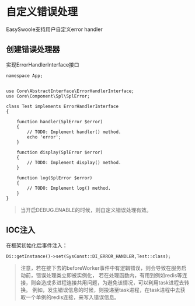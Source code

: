 # 自定义错误处理
EasySwoole支持用户自定义error handler
## 创建错误处理器
实现ErrorHandlerInterface接口
```
namespace App;


use Core\AbstractInterface\ErrorHandlerInterface;
use Core\Component\Spl\SplError;

class Test implements ErrorHandlerInterface
{

    function handler(SplError $error)
    {
        // TODO: Implement handler() method.
        echo 'error';
    }

    function display(SplError $error)
    {
        // TODO: Implement display() method.
    }

    function log(SplError $error)
    {
        // TODO: Implement log() method.
    }
}
```
> 当开启DEBUG.ENABLE的时候，则自定义错误处理有效。

## IOC注入
在框架初始化后事件注入：
```
Di::getInstance()->set(SysConst::DI_ERROR_HANDLER,Test::class);
```

> 注意，若在接下去的beforeWorker事件中有逻辑错误，则会导致在服务启动前，错误处理类立即被实例化，
若在处理函数内，有用到例如redis等连接，则会造成多进程连接共用问题，为避免该情况，可以利用task进程去转换。
例如，发生错误信息的时候，则投递至task进程，在task进程中去获取一个单例的redis连接，来写入错误信息。


<script>
    var _hmt = _hmt || [];
    (function() {
        var hm = document.createElement("script");
        hm.src = "https://hm.baidu.com/hm.js?4c8d895ff3b25bddb6fa4185c8651cc3";
        var s = document.getElementsByTagName("script")[0];
        s.parentNode.insertBefore(hm, s);
    })();
</script>
<script>
(function(){
    var bp = document.createElement('script');
    var curProtocol = window.location.protocol.split(':')[0];
    if (curProtocol === 'https') {
        bp.src = 'https://zz.bdstatic.com/linksubmit/push.js';        
    }
    else {
        bp.src = 'http://push.zhanzhang.baidu.com/push.js';
    }
    var s = document.getElementsByTagName("script")[0];
    s.parentNode.insertBefore(bp, s);
})();
</script>
